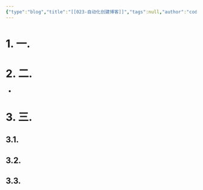 ```yaml
---
{"type":"blog","title":"[[023-自动化创建博客]]","tags":null,"author":"codertoro","establish":"2025-02-21","update":"2025-02-21","dg-publish":true,"permalink":"/Blog/023-自动化创建博客/","dgPassFrontmatter":true,"created":"2025-02-21T21:00:22.718+08:00","updated":"2025-03-03T20:50:06.466+08:00"}
---
```


# 1. 一. 



# 2. 二. 

- 

# 3. 三. 

## 3.1. 

## 3.2. 

## 3.3. 

